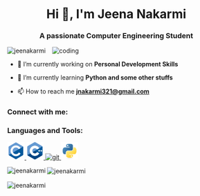 <h1 align="center">Hi 👋, I'm Jeena Nakarmi</h1>
<h3 align="center">A passionate Computer Engineering Student</h3>

<img align="right" alt="coding" width="400" src="https://www.bing.com/th/id/OGC.bfe7c3ec69bf379f62a5de6a34acdc5d?pid=1.7&rurl=https%3a%2f%2fmiro.medium.com%2fmax%2f1400%2f1*qdAW1TjCN57h1lbuuzvchg.gif&ehk=w7OIa913DGrDOfbARBfao2orIGNsejbu%2fLu1qfTbQcM%3d">

<p align="left"> <img src="https://komarev.com/ghpvc/?username=jeenakarmi&label=Profile%20views&color=0e75b6&style=flat" alt="jeenakarmi" /> </p>

- 🔭 I’m currently working on **Personal Development Skills**

- 🌱 I’m currently learning **Python and some other stuffs**

- 📫 How to reach me **jnakarmi321@gmail.com**

<h3 align="left">Connect with me:</h3>
<p align="left">
</p>

<h3 align="left">Languages and Tools:</h3>
<p align="left"> <a href="https://www.cprogramming.com/" target="_blank" rel="noreferrer"> <img src="https://raw.githubusercontent.com/devicons/devicon/master/icons/c/c-original.svg" alt="c" width="40" height="40"/> </a> <a href="https://www.w3schools.com/cpp/" target="_blank" rel="noreferrer"> <img src="https://raw.githubusercontent.com/devicons/devicon/master/icons/cplusplus/cplusplus-original.svg" alt="cplusplus" width="40" height="40"/> </a> <a href="https://git-scm.com/" target="_blank" rel="noreferrer"> <img src="https://www.vectorlogo.zone/logos/git-scm/git-scm-icon.svg" alt="git" width="40" height="40"/> </a> <a href="https://www.python.org" target="_blank" rel="noreferrer"> <img src="https://raw.githubusercontent.com/devicons/devicon/master/icons/python/python-original.svg" alt="python" width="40" height="40"/> </a> </p>

<p><img align="left" src="https://github-readme-stats.vercel.app/api/top-langs?username=jeenakarmi&show_icons=true&locale=en&layout=compact" alt="jeenakarmi" /></p>

<p>&nbsp;<img align="center" src="https://github-readme-stats.vercel.app/api?username=jeenakarmi&show_icons=true&locale=en" alt="jeenakarmi" /></p>

<p><img align="center" src="https://github-readme-streak-stats.herokuapp.com/?user=jeenakarmi&" alt="jeenakarmi" /></p>
